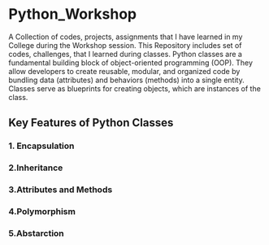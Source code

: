 # Python_Workshop
A Collection of codes, projects, assignments that I have learned in my College during the Workshop session. This Repository includes set of codes, challenges, that I learned during classes.
Python classes are a fundamental building block of object-oriented programming (OOP). They allow developers to create reusable, modular, and organized code by bundling data (attributes) and behaviors (methods) into a single entity. Classes serve as blueprints for creating objects, which are instances of the class.
## Key Features of Python Classes
### 1. Encapsulation
### 2.Inheritance
### 3.Attributes and Methods
### 4.Polymorphism
### 5.Abstarction
